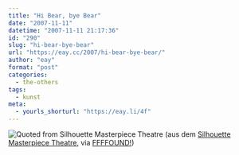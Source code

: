 ```yaml
---
title: "Hi Bear, bye Bear"
date: "2007-11-11"
datetime: "2007-11-11 21:17:36"
id: "290"
slug: "hi-bear-bye-bear"
url: "https://eay.cc/2007/hi-bear-bye-bear/"
author: "eay"
format: "post"
categories:
  - the-others
tags:
  - kunst
meta:
  - yourls_shorturl: "https://eay.li/4f"
---
```


![](/uploads/2007/hibye.jpg "Quoted from Silhouette Masterpiece Theatre") (aus dem [Silhouette Masterpiece Theatre](http://silhouettemasterpiecetheatre.com/), via [FFFFOUND!](http://ffffound.com/image/6abf625e4f3ed09e885777272035702122ffc5e8?c=153828))
